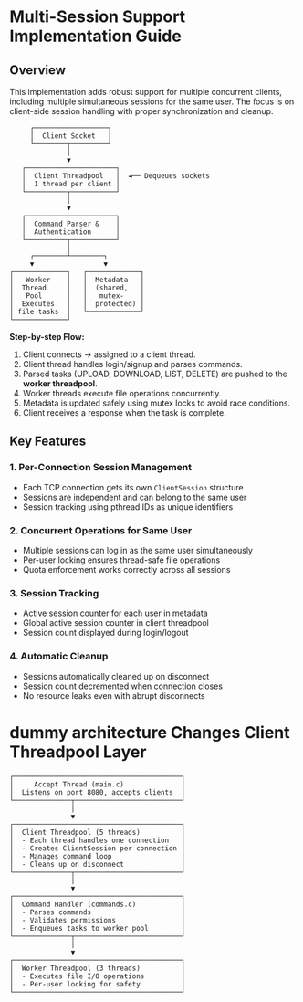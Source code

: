# Multi-Session Support Implementation Guide

## Overview
This implementation adds robust support for multiple concurrent clients, including multiple simultaneous sessions for the same user. The focus is on client-side session handling with proper synchronization and cleanup.


         ┌──────────────────┐
         │  Client Socket   │
         └────────┬─────────┘
                  │
                  ▼
       ┌──────────────────────┐
       │  Client Threadpool   │  ◄── Dequeues sockets
       │  1 thread per client │
       └──────────┬───────────┘
                  │
                  ▼
       ┌──────────────────────┐
       │  Command Parser &    │
       │  Authentication      │
       └──────────┬───────────┘
                  │
         ┌────────┴────────┐ 
         ▼                 ▼  
    ┌─────────────┐   ┌─────────────┐  
    │   Worker    │   │  Metadata   │ 
    │  Thread     │   │  (shared,   │ 
    │   Pool      │   │   mutex-    │ 
    │  Executes   │   │  protected) │ 
    │ file tasks  │   └─────────────┘ 
    └─────────────┘ 
    
   
**Step-by-step Flow:**
1. Client connects → assigned to a client thread.
2. Client thread handles login/signup and parses commands.
3. Parsed tasks (UPLOAD, DOWNLOAD, LIST, DELETE) are pushed to the **worker threadpool**.
4. Worker threads execute file operations concurrently.
5. Metadata is updated safely using mutex locks to avoid race conditions.
6. Client receives a response when the task is complete.


## Key Features

### 1. **Per-Connection Session Management**
- Each TCP connection gets its own `ClientSession` structure
- Sessions are independent and can belong to the same user
- Session tracking using pthread IDs as unique identifiers

### 2. **Concurrent Operations for Same User**
- Multiple sessions can log in as the same user simultaneously
- Per-user locking ensures thread-safe file operations
- Quota enforcement works correctly across all sessions

### 3. **Session Tracking**
- Active session counter for each user in metadata
- Global active session counter in client threadpool
- Session count displayed during login/logout

### 4. **Automatic Cleanup**
- Sessions automatically cleaned up on disconnect
- Session count decremented when connection closes
- No resource leaks even with abrupt disconnects



# dummy architecture Changes Client Threadpool Layer
```
┌─────────────────────────────────────────┐
│     Accept Thread (main.c)              │
│  Listens on port 8080, accepts clients  │
└──────────────┬──────────────────────────┘
               │
               ▼
┌─────────────────────────────────────────┐
│  Client Threadpool (5 threads)          │
│  - Each thread handles one connection   │
│  - Creates ClientSession per connection │
│  - Manages command loop                 │
│  - Cleans up on disconnect              │
└──────────────┬──────────────────────────┘
               │
               ▼
┌─────────────────────────────────────────┐
│  Command Handler (commands.c)           │
│  - Parses commands                      │
│  - Validates permissions                │
│  - Enqueues tasks to worker pool        │
└──────────────┬──────────────────────────┘
               │
               ▼
┌─────────────────────────────────────────┐
│  Worker Threadpool (3 threads)          │
│  - Executes file I/O operations         │
│  - Per-user locking for safety          │
└─────────────────────────────────────────┘
```